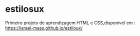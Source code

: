 # estilosux
Primeiro projeto de aprendizagem HTML e CSS,disponivel em : https://israel-mass.github.io/estiloux/
